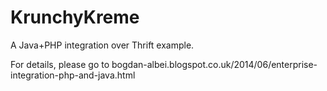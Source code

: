 KrunchyKreme
============

A Java+PHP integration over Thrift example.

For details, please go to bogdan-albei.blogspot.co.uk/2014/06/enterprise-integration-php-and-java.html
